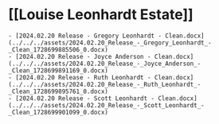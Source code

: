 # [[Louise Leonhardt Estate]]
	- [2024.02.20 Release - Gregory Leonhardt - Clean.docx](../../../assets/2024.02.20_Release_-_Gregory_Leonhardt_-_Clean_1728699885506_0.docx)
	- [2024.02.20 Release - Joyce Anderson - Clean.docx](../../../assets/2024.02.20_Release_-_Joyce_Anderson_-_Clean_1728699891169_0.docx)
	- [2024.02.20 Release - Ruth Leonhardt - Clean.docx](../../../assets/2024.02.20_Release_-_Ruth_Leonhardt_-_Clean_1728699895761_0.docx)
	- [2024.02.20 Release - Scott Leonhardt - Clean.docx](../../../assets/2024.02.20_Release_-_Scott_Leonhardt_-_Clean_1728699901099_0.docx)